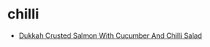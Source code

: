 # chilli

 * [Dukkah Crusted Salmon With Cucumber And Chilli Salad](../index/d/dukkah-crusted-salmon-with-cucumber-and-chilli-salad.json)
